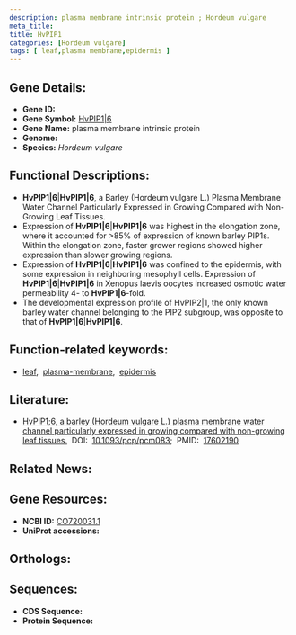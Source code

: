```yaml
---
description: plasma membrane intrinsic protein ; Hordeum vulgare
meta_title:
title: HvPIP1
categories: [Hordeum vulgare]
tags: [ leaf,plasma membrane,epidermis ]
---
```


## Gene Details:
- **Gene ID:** []()
- **Gene Symbol:** <u>HvPIP1|6</u>
- **Gene Name:** plasma membrane intrinsic protein
- **Genome:** []()
- **Species:** *Hordeum vulgare*

## Functional Descriptions:
   - **HvPIP1|6**|**HvPIP1|6**, a Barley (Hordeum vulgare L.) Plasma Membrane Water Channel Particularly Expressed in Growing Compared with Non-Growing Leaf Tissues.
   - Expression of **HvPIP1|6**|**HvPIP1|6** was highest in the elongation zone, where it accounted for >85% of expression of known barley PIP1s. Within the elongation zone, faster grower regions showed higher expression than slower growing regions.
   - Expression of **HvPIP1|6**|**HvPIP1|6** was confined to the epidermis, with some expression in neighboring mesophyll cells. Expression of **HvPIP1|6**|**HvPIP1|6** in Xenopus laevis oocytes increased osmotic water permeability 4- to **HvPIP1|6**-fold.
   - The developmental expression profile of HvPIP2|1, the only known barley water channel belonging to the PIP2 subgroup, was opposite to that of **HvPIP1|6**|**HvPIP1|6**.

## Function-related keywords:
   - [leaf](/tags/leaf/),&nbsp;&nbsp;[plasma-membrane](/tags/plasma-membrane/),&nbsp;&nbsp;[epidermis](/tags/epidermis/)

## Literature:
   - [HvPIP1;6, a barley (Hordeum vulgare L.) plasma membrane water channel particularly expressed in growing compared with non-growing leaf tissues.](https://doi.org/10.1093/pcp/pcm083)&nbsp;&nbsp;DOI:&nbsp;&nbsp;[10.1093/pcp/pcm083](https://doi.org/10.1093/pcp/pcm083);&nbsp;&nbsp;PMID:&nbsp;&nbsp;[17602190](https://pubmed.ncbi.nlm.nih.gov/17602190/)

## Related News:

## Gene Resources:
- **NCBI ID:**  [CO720031.1](https://www.ncbi.nlm.nih.gov/gene/?term=CO720031.1)
- **UniProt accessions:**  [](https://www.uniprot.org/uniprotkb//entry)

## Orthologs:

## Sequences:
- **CDS Sequence:**
- **Protein Sequence:**
